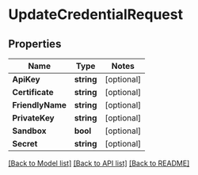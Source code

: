 # UpdateCredentialRequest

## Properties
Name | Type | Notes
------------ | ------------- | -------------
**ApiKey** | **string** | [optional] 
**Certificate** | **string** | [optional] 
**FriendlyName** | **string** | [optional] 
**PrivateKey** | **string** | [optional] 
**Sandbox** | **bool** | [optional] 
**Secret** | **string** | [optional] 

[[Back to Model list]](../README.md#documentation-for-models) [[Back to API list]](../README.md#documentation-for-api-endpoints) [[Back to README]](../README.md)


